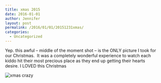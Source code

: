 ```yaml
---
title: xmas 2015
date: 2016-01-01
author: Jennifer
layout: post
permalink: /2016/01/01/20151231xmas/
categories:
  - Uncategorized
---
```

Yep. this awful &#8211; middle of the moment shot &#8211; is the ONLY picture I took for our Christmas. &nbsp;It was a completely wonderful experience to watch each kiddo hit their most precious place as they end up getting their hearts desire. I LOVED this Christmas&nbsp;

![xmas crazy](/teamelam/assets/images/2016-01-01-20151231xmas.jpg)

